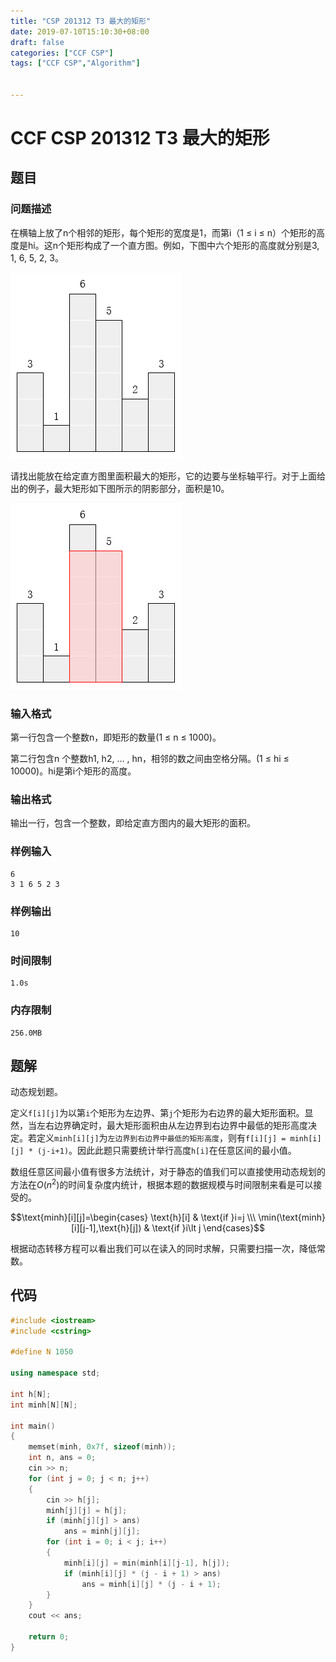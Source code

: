 ```yaml
---
title: "CSP 201312 T3 最大的矩形"
date: 2019-07-10T15:10:30+08:00
draft: false
categories: ["CCF CSP"]
tags: ["CCF CSP","Algorithm"]


---
```


# CCF CSP 201312 T3 最大的矩形

## 题目

### **问题描述**

在横轴上放了n个相邻的矩形，每个矩形的宽度是1，而第i（1 ≤ i ≤ n）个矩形的高度是hi。这n个矩形构成了一个直方图。例如，下图中六个矩形的高度就分别是3, 1, 6, 5, 2, 3。

![Figure 1](figure-1.png "Figure 1")

请找出能放在给定直方图里面积最大的矩形，它的边要与坐标轴平行。对于上面给出的例子，最大矩形如下图所示的阴影部分，面积是10。

![Figure 2](figure-2.png "Figure 2")

### 输入格式

第一行包含一个整数n，即矩形的数量(1 ≤ n ≤ 1000)。

第二行包含n 个整数h1, h2, … , hn，相邻的数之间由空格分隔。(1 ≤ hi ≤ 10000)。hi是第i个矩形的高度。

### 输出格式

输出一行，包含一个整数，即给定直方图内的最大矩形的面积。

### 样例输入

```
6
3 1 6 5 2 3
```

### 样例输出

```
10
```

### 时间限制

```
1.0s
```

### 内存限制

```
256.0MB
```

## 题解

动态规划题。

定义`f[i][j]`为以第`i`个矩形为左边界、第`j`个矩形为右边界的最大矩形面积。显然，当左右边界确定时，最大矩形面积由从左边界到右边界中最低的矩形高度决定。若定义`minh[i][j]`为`左边界到右边界中最低的矩形高度`，则有`f[i][j] = minh[i][j] * (j-i+1)`。因此此题只需要统计举行高度`h[i]`在任意区间的最小值。

数组任意区间最小值有很多方法统计，对于静态的值我们可以直接使用动态规划的方法在$O(n^2)$的时间复杂度内统计，根据本题的数据规模与时间限制来看是可以接受的。

$$\text{minh}[i][j]=\begin{cases} \text{h}[i] & \text{if }i=j \\\ \min(\text{minh}[i][j-1],\text{h}[j]) & \text{if }i\lt j \end{cases}$$

根据动态转移方程可以看出我们可以在读入的同时求解，只需要扫描一次，降低常数。

## 代码

```c++
#include <iostream>
#include <cstring>

#define N 1050

using namespace std;

int h[N];
int minh[N][N];

int main()
{
    memset(minh, 0x7f, sizeof(minh));
    int n, ans = 0;
    cin >> n;
    for (int j = 0; j < n; j++)
    {
        cin >> h[j];
        minh[j][j] = h[j];
        if (minh[j][j] > ans)
            ans = minh[j][j];
        for (int i = 0; i < j; i++)
        {
            minh[i][j] = min(minh[i][j-1], h[j]);
            if (minh[i][j] * (j - i + 1) > ans)
                ans = minh[i][j] * (j - i + 1);
        }
    }
    cout << ans;

    return 0;
}
```

